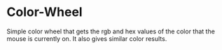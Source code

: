 # Color-Wheel
Simple color wheel that gets the rgb and hex values of the color that the mouse is currently on. It also gives similar color results. 
